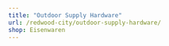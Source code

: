 ```yaml
---
title: "Outdoor Supply Hardware"
url: /redwood-city/outdoor-supply-hardware/
shop: Eisenwaren
---
```

